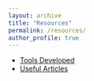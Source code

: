 ```yaml
---
layout: archive
title: "Resources"
permalink: /resources/
author_profile: true
---
```


*   [Tools Developed](/site/firojalam/resources/tools?authuser=0)
*   [Useful Articles](/site/firojalam/resources/articles?authuser=0)